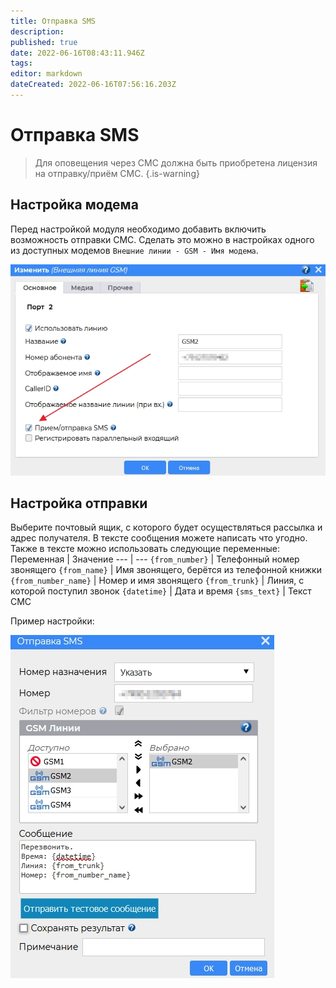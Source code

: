 ```yaml
---
title: Отправка SMS
description: 
published: true
date: 2022-06-16T08:43:11.946Z
tags: 
editor: markdown
dateCreated: 2022-06-16T07:56:16.203Z
---
```


# Отправка SMS
> Для оповещения через СМС должна быть приобретена лицензия на отправку/приём СМС.
{.is-warning}

## Настройка модема
Перед настройкой модуля необходимо добавить включить возможность отправки СМС. Сделать это можно в настройках одного из доступных модемов `Внешние линии - GSM - Имя модема`.

![setup_sms_modem.jpg](/minipbx/screenshots/setup_sms_modem.jpg)

## Настройка отправки

Выберите почтовый ящик, с которого будет осуществляться рассылка и адрес получателя. В тексте сообщения можете написать что угодно.
Также в тексте можно использовать следующие переменные:
Переменная | Значение
--- | ---
`{from_number}` | Телефонный номер звонящего
`{from_name}` | Имя звонящего, берётся из телефонной книжки
`{from_number_name}` | Номер и имя звонящего
`{from_trunk}` | Линия, с которой поступил звонок
`{datetime}` | Дата и время
`{sms_text}` | Текст СМС

Пример настройки:

![send_sms.jpg](/minipbx/screenshots/send_sms.jpg)

